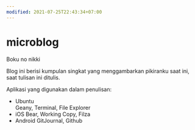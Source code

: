 ```yaml
---
modified: 2021-07-25T22:43:34+07:00
---
```


# microblog

Boku no nikki  

Blog ini berisi kumpulan singkat yang menggambarkan pikiranku saat ini, saat tulisan ini ditulis.

Aplikasi yang digunakan dalam penulisan:
* Ubuntu  
Geany, Terminal, File Explorer  
* iOS
Bear, Working Copy, Filza  
* Android
GitJournal, Github
